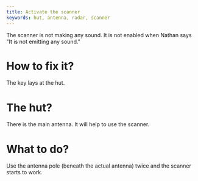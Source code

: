 ```yaml
---
title: Activate the scanner
keywords: hut, antenna, radar, scanner
---
```


The scanner is not making any sound. It is not enabled when Nathan says "It is not emitting any sound."

# How to fix it?
The key lays at the hut.

# The hut?
There is the main antenna. It will help to use the scanner.

# What to do?
Use the antenna pole (beneath the actual antenna) twice and the scanner starts to work.
